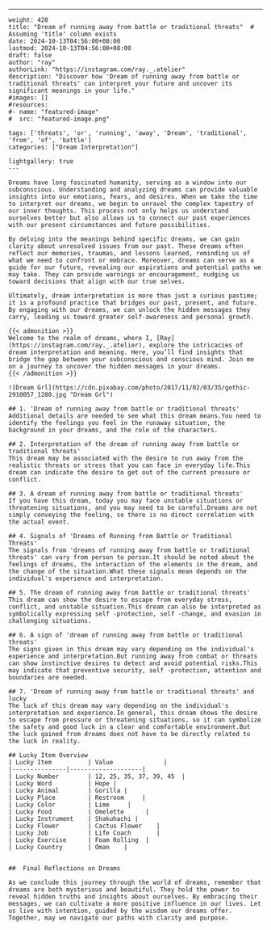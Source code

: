 ---
    weight: 428
    title: "Dream of running away from battle or traditional threats"  # Assuming 'title' column exists
    date: 2024-10-13T04:56:00+08:00
    lastmod: 2024-10-13T04:56:00+08:00
    draft: false
    author: "ray"
    authorLink: "https://instagram.com/ray._.atelier"
    description: "Discover how 'Dream of running away from battle or traditional threats' can interpret your future and uncover its significant meanings in your life."
    #images: []
    #resources:
    #- name: "featured-image"
    #  src: "featured-image.png"
    
    tags: ['threats', 'or', 'running', 'away', 'Dream', 'traditional', 'from', 'of', 'battle']
    categories: ["Dream Interpretation"]
    
    lightgallery: true
    ---
    
    Dreams have long fascinated humanity, serving as a window into our subconscious. Understanding and analyzing dreams can provide valuable insights into our emotions, fears, and desires. When we take the time to interpret our dreams, we begin to unravel the complex tapestry of our inner thoughts. This process not only helps us understand ourselves better but also allows us to connect our past experiences with our present circumstances and future possibilities.
    
    By delving into the meanings behind specific dreams, we can gain clarity about unresolved issues from our past. These dreams often reflect our memories, traumas, and lessons learned, reminding us of what we need to confront or embrace. Moreover, dreams can serve as a guide for our future, revealing our aspirations and potential paths we may take. They can provide warnings or encouragement, nudging us toward decisions that align with our true selves.
    
    Ultimately, dream interpretation is more than just a curious pastime; it is a profound practice that bridges our past, present, and future. By engaging with our dreams, we can unlock the hidden messages they carry, leading us toward greater self-awareness and personal growth.
    
    {{< admonition >}}
    Welcome to the realm of dreams, where I, [Ray](https://instagram.com/ray._.atelier), explore the intricacies of dream interpretation and meaning. Here, you’ll find insights that bridge the gap between your subconscious and conscious mind. Join me on a journey to uncover the hidden messages in your dreams.
    {{< /admonition >}}
    
    ![Dream Grl](https://cdn.pixabay.com/photo/2017/11/02/03/35/gothic-2910057_1280.jpg "Dream Grl")
    
    ## 1. 'Dream of running away from battle or traditional threats'
    Additional details are needed to see what this dream means.You need to identify the feelings you feel in the runaway situation, the background in your dreams, and the role of the characters.
    
    ## 2. Interpretation of the dream of running away from battle or traditional threats'
    This dream may be associated with the desire to run away from the realistic threats or stress that you can face in everyday life.This dream can indicate the desire to get out of the current pressure or conflict.
    
    ## 3. A dream of running away from battle or traditional threats'
    If you have this dream, today you may face unstable situations or threatening situations, and you may need to be careful.Dreams are not simply conveying the feeling, so there is no direct correlation with the actual event.
    
    ## 4. Signals of 'Dreams of Running from Battle or Traditional Threats'
    The signals from 'dreams of running away from battle or traditional threats' can vary from person to person.It should be noted about the feelings of dreams, the interaction of the elements in the dream, and the change of the situation.What these signals mean depends on the individual's experience and interpretation.
    
    ## 5. The dream of running away from battle or traditional threats'
    This dream can show the desire to escape from everyday stress, conflict, and unstable situation.This dream can also be interpreted as symbolically expressing self -protection, self -change, and evasion in challenging situations.
    
    ## 6. A sign of 'dream of running away from battle or traditional threats'
    The signs given in this dream may vary depending on the individual's experience and interpretation.But running away from combat or threats can show instinctive desires to detect and avoid potential risks.This may indicate that preventive security, self -protection, attention and boundaries are needed.
    
    ## 7. 'Dream of running away from battle or traditional threats' and lucky
    The luck of this dream may vary depending on the individual's interpretation and experience.In general, this dream shows the desire to escape from pressure or threatening situations, so it can symbolize the safety and good luck in a clear and comfortable environment.But the luck gained from dreams does not have to be directly related to the luck in reality.
    
    ## Lucky Item Overview
    | Lucky Item          | Value              |
    |---------------|--------------------|
    | Lucky Number        | 12, 25, 35, 37, 39, 45  |
    | Lucky Word          | Hope |
    | Lucky Animal        | Gorilla |
    | Lucky Place         | Restroom     |
    | Lucky Color         | Lime     |
    | Lucky Food          | Omelette      |
    | Lucky Instrument    | Shakuhachi |
    | Lucky Flower        | Cactus Flower    |
    | Lucky Job           | Life Coach       |
    | Lucky Exercise      | Foam Rolling  |
    | Lucky Country       | Oman    |
    
    
    ##  Final Reflections on Dreams
    
    As we conclude this journey through the world of dreams, remember that dreams are both mysterious and beautiful. They hold the power to reveal hidden truths and insights about ourselves. By embracing their messages, we can cultivate a more positive influence in our lives. Let us live with intention, guided by the wisdom our dreams offer. Together, may we navigate our paths with clarity and purpose.
    